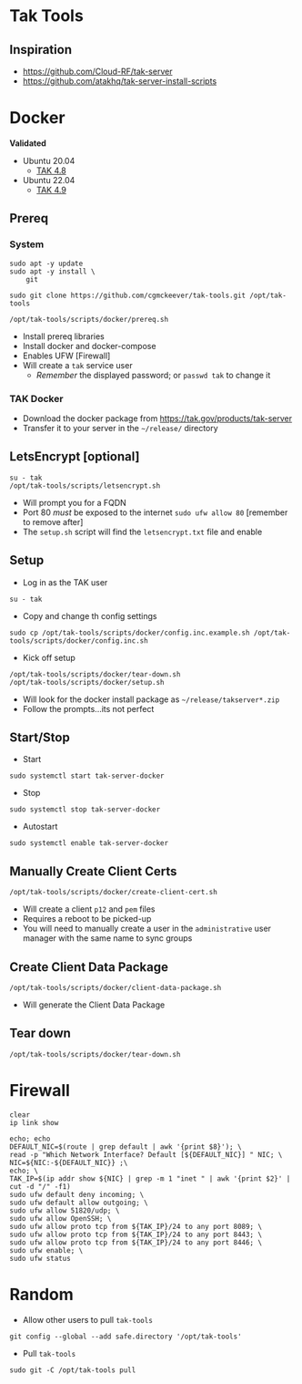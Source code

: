 # Tak Tools

## Inspiration

- https://github.com/Cloud-RF/tak-server
- https://github.com/atakhq/tak-server-install-scripts

# Docker

**Validated**

- Ubuntu 20.04
    - [TAK 4.8](https://tak.gov/products/tak-server?product_version=tak-server-4-8-0)
- Ubuntu 22.04
    - [TAK 4.9](https://tak.gov/products/tak-server?product_version=tak-server-4-9-0)

## Prereq

### System

```
sudo apt -y update
sudo apt -y install \
    git

sudo git clone https://github.com/cgmckeever/tak-tools.git /opt/tak-tools

/opt/tak-tools/scripts/docker/prereq.sh

```

- Install prereq libraries
- Install docker and docker-compose
- Enables UFW [Firewall]
- Will create a `tak` service user
    - *Remember* the displayed password; or `passwd tak` to change it

### TAK Docker

- Download the docker package from https://tak.gov/products/tak-server
- Transfer it to your server in the `~/release/` directory

## LetsEncrypt [optional]

```
su - tak
/opt/tak-tools/scripts/letsencrypt.sh
```

- Will prompt you for a FQDN
- Port 80 *must* be exposed to the internet `sudo ufw allow 80` [remember to remove after]
- The `setup.sh` script will find the `letsencrypt.txt` file and enable

## Setup

- Log in as the TAK user
```
su - tak
```

- Copy and change th config settings
```
sudo cp /opt/tak-tools/scripts/docker/config.inc.example.sh /opt/tak-tools/scripts/docker/config.inc.sh
```

- Kick off setup
```
/opt/tak-tools/scripts/docker/tear-down.sh
/opt/tak-tools/scripts/docker/setup.sh

```

- Will look for the docker install package as `~/release/takserver*.zip`
- Follow the prompts...its not perfect

## Start/Stop

- Start
```
sudo systemctl start tak-server-docker
```

- Stop
```
sudo systemctl stop tak-server-docker
```

- Autostart
```
sudo systemctl enable tak-server-docker
```

## Manually Create Client Certs

```
/opt/tak-tools/scripts/docker/create-client-cert.sh
```

- Will create a client `p12` and `pem` files
- Requires a reboot to be picked-up
- You will need to manually create a user in the `administrative` user manager with the same name to sync groups

## Create Client Data Package

```
/opt/tak-tools/scripts/docker/client-data-package.sh
```

- Will generate the Client Data Package

## Tear down

```
/opt/tak-tools/scripts/docker/tear-down.sh
```

# Firewall

```
clear
ip link show

echo; echo
DEFAULT_NIC=$(route | grep default | awk '{print $8}'); \
read -p "Which Network Interface? Default [${DEFAULT_NIC}] " NIC; \
NIC=${NIC:-${DEFAULT_NIC}} ;\
echo; \
TAK_IP=$(ip addr show ${NIC} | grep -m 1 "inet " | awk '{print $2}' | cut -d "/" -f1)
sudo ufw default deny incoming; \
sudo ufw default allow outgoing; \
sudo ufw allow 51820/udp; \
sudo ufw allow OpenSSH; \
sudo ufw allow proto tcp from ${TAK_IP}/24 to any port 8089; \
sudo ufw allow proto tcp from ${TAK_IP}/24 to any port 8443; \
sudo ufw allow proto tcp from ${TAK_IP}/24 to any port 8446; \
sudo ufw enable; \
sudo ufw status
```

# Random

- Allow other users to pull `tak-tools`
```
git config --global --add safe.directory '/opt/tak-tools'
```

- Pull `tak-tools`
```
sudo git -C /opt/tak-tools pull
```

